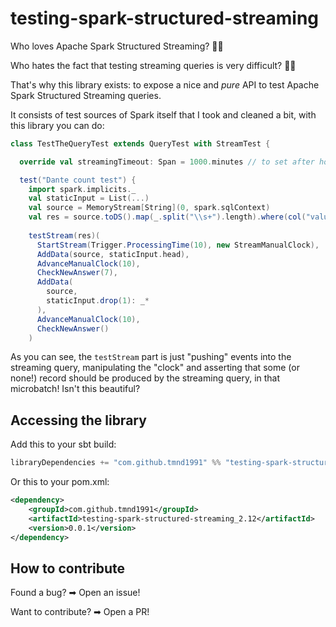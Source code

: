 # testing-spark-structured-streaming

Who loves Apache Spark Structured Streaming? 🙋‍♂️

Who hates the fact that testing streaming queries is very difficult? 🙋‍♂️

That's why this library exists: to expose a nice and *pure* API to test Apache Spark Structured
Streaming queries.

It consists of test sources of Spark itself that I took and cleaned a bit, with this library you 
can do:

```scala
class TestTheQueryTest extends QueryTest with StreamTest {

  override val streamingTimeout: Span = 1000.minutes // to set after how long a test should fail

  test("Dante count test") {
    import spark.implicits._
    val staticInput = List(...)
    val source = MemoryStream[String](0, spark.sqlContext)
    val res = source.toDS().map(_.split("\\s+").length).where(col("value").gt(lit(6)))
    
    testStream(res)(
      StartStream(Trigger.ProcessingTime(10), new StreamManualClock),
      AddData(source, staticInput.head),
      AdvanceManualClock(10),
      CheckNewAnswer(7),
      AddData(
        source,
        staticInput.drop(1): _*
      ),
      AdvanceManualClock(10),
      CheckNewAnswer()
    )
```

As you can see, the `testStream` part is just "pushing" events into the streaming query, 
manipulating the "clock" and asserting that some (or none!) record should be produced by the
streaming query, in that microbatch! Isn't this beautiful?


## Accessing the library

Add this to your sbt build:

```scala
libraryDependencies += "com.github.tmnd1991" %% "testing-spark-structured-streaming" % "0.0.1"
```

Or this to your pom.xml:

```xml
<dependency>
    <groupId>com.github.tmnd1991</groupId>
    <artifactId>testing-spark-structured-streaming_2.12</artifactId>
    <version>0.0.1</version>
</dependency>
```

## How to contribute

Found a bug? ➡ Open an issue!

Want to contribute? ➡ Open a PR!